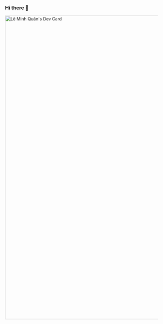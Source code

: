 ### Hi there 👋

<!--
**marucube35/marucube35** is a ✨ _special_ ✨ repository because its `README.md` (this file) appears on your GitHub profile.

Here are some ideas to get you started:

- 🔭 I’m currently working on Shopee cloning web
- 🌱 I’m currently learning OOP,. DB, Web development
- 👯 I’m looking to collaborate on ...
- 🤔 I’m looking for help with ...
- 💬 Ask me about ...
- 📫 How to reach me: 20120356@student.hcmus.edu.vn
- 😄 Pronouns: ...
- ⚡ Fun fact: ...
-->


<a href="https://app.daily.dev/marucube34"><img src="https://github.com/marucube35/marucube35/blob/main/devcard.svg" width="1000" alt="Lê Minh Quân's Dev Card"/></a>
